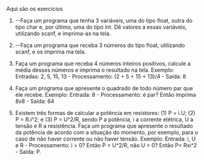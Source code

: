 Aqui são os exercicios

1. --Faça um programa que tenha 3 variáveis, uma do tipo float, outra do tipo char e, por último, uma do tipo int. Dê valores a essas variáveis, utilizando scanf, e imprima-as na tela.

2. --Faça um programa que receba 3 números do tipo float, utilizando scanf, e os imprima ma tela.

3. Faça um programa que receba 4 números inteiros positivos, calcule a média desses números e imprima o resultado na tela.
Exemplo: Entradas: 2, 5, 15, 13 - Processamento: (2 + 5 + 15 + 13)/4 - Saída: 8

4. Faça um programa que apresente o quadrado de todo número par que ele recebe. Exemplo: Entrada: 8 - Processamento: é par? Então imprima 8x8 - Saída: 64

5. Existem três formas de calcular a potência em resistores: (1) P = i.U; (2) P = R.i^2; e (3) P = U^2/R, sendo P a potência, i a corrente elétrica, U a tensão e R a resistência. Faça um programa que apresente o resultado da potência de acordo com a situação do momento, por exemplo, para o caso de não haver corrente ou não haver tensão.
Exemplo: Entrada: i, U e R - Processamento: i = 0? Então P = U^2/R, não U = 0? Então P= Rxi^2 - Saída: P.
